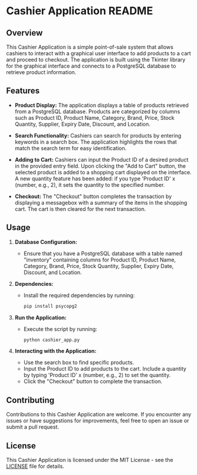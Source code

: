 # Cashier Application README

## Overview

This Cashier Application is a simple point-of-sale system that allows cashiers to interact with a graphical user interface to add products to a cart and proceed to checkout. The application is built using the Tkinter library for the graphical interface and connects to a PostgreSQL database to retrieve product information.

## Features

- **Product Display:** The application displays a table of products retrieved from a PostgreSQL database. Products are categorized by columns such as Product ID, Product Name, Category, Brand, Price, Stock Quantity, Supplier, Expiry Date, Discount, and Location.

- **Search Functionality:** Cashiers can search for products by entering keywords in a search box. The application highlights the rows that match the search term for easy identification.

- **Adding to Cart:** Cashiers can input the Product ID of a desired product in the provided entry field. Upon clicking the "Add to Cart" button, the selected product is added to a shopping cart displayed on the interface. A new quantity feature has been added: if you type 'Product ID' x (number, e.g., 2), it sets the quantity to the specified number.

- **Checkout:** The "Checkout" button completes the transaction by displaying a messagebox with a summary of the items in the shopping cart. The cart is then cleared for the next transaction.

## Usage

1. **Database Configuration:**
   - Ensure that you have a PostgreSQL database with a table named "inventory" containing columns for Product ID, Product Name, Category, Brand, Price, Stock Quantity, Supplier, Expiry Date, Discount, and Location.

2. **Dependencies:**
   - Install the required dependencies by running:
     ```bash
     pip install psycopg2
     ```

3. **Run the Application:**
   - Execute the script by running:
     ```bash
     python cashier_app.py
     ```

4. **Interacting with the Application:**
   - Use the search box to find specific products.
   - Input the Product ID to add products to the cart. Include a quantity by typing 'Product ID' x (number, e.g., 2) to set the quantity.
   - Click the "Checkout" button to complete the transaction.

## Contributing

Contributions to this Cashier Application are welcome. If you encounter any issues or have suggestions for improvements, feel free to open an issue or submit a pull request.

## License

This Cashier Application is licensed under the MIT License - see the [LICENSE](LICENSE) file for details.
